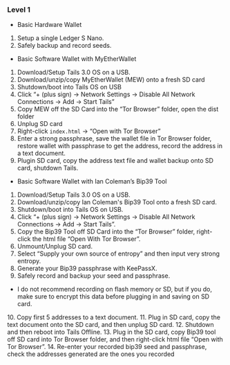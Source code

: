 ### Level 1

- Basic Hardware Wallet
 1. Setup a single Ledger S Nano.
 2. Safely backup and record seeds.

- Basic Software Wallet with MyEtherWallet
 1. Download/Setup Tails 3.0 OS on a USB.
 2. Download/unzip/copy MyEtherWallet (MEW) onto a fresh SD card
 3. Shutdown/boot into Tails OS on USB
 4. Click “+ (plus sign) -> Network Settings -> Disable All Network Connections -> Add -> Start Tails”
 5. Copy MEW off the SD Card into the “Tor Browser” folder, open the dist folder
 6. Unplug SD card
 7. Right-click `index.html` -> “Open with Tor Browser”
 8. Enter a strong passphrase, save the wallet file in Tor Browser folder, restore wallet with passphrase to get the address, record the address in a text document.
 9. Plugin SD card, copy the address text file and wallet backup onto SD card, shutdown Tails.

- Basic Software Wallet with Ian Coleman’s Bip39 Tool
 1. Download/Setup Tails 3.0 OS on a USB.
 2. Download/unzip/copy Ian Coleman's Bip39 Tool onto a fresh SD card.
 3. Shutdown/boot into Tails OS on USB.
 4. Click “+ (plus sign) -> Network Settings -> Disable All Network Connections -> Add -> Start Tails”.
 5. Copy the Bip39 Tool off SD Card into the “Tor Browser” folder, right-click the html file “Open With Tor Browser”.
 6. Unmount/Unplug SD card.
 7. Select “Supply your own source of entropy” and then input very strong entropy.
 8. Generate your Bip39 passphrase with KeePassX.
 9. Safely record and backup your seed and passphrase.
  <ul><li>I do not recommend recording on flash memory or SD, but if you do, make sure to encrypt this data before plugging in and saving on SD card.</li></ul>
 10. Copy first 5 addresses to a text document.
 11. Plug in SD card, copy the text document onto the SD card, and then unplug SD card.
 12. Shutdown and then reboot into Tails Offline.
 13. Plug in the SD card, copy Bip39 tool off SD card into Tor Browser folder, and then right-click html file “Open with Tor Browser”.
 14. Re-enter your recorded bip39 seed and passphrase, check the addresses generated are the ones you recorded
